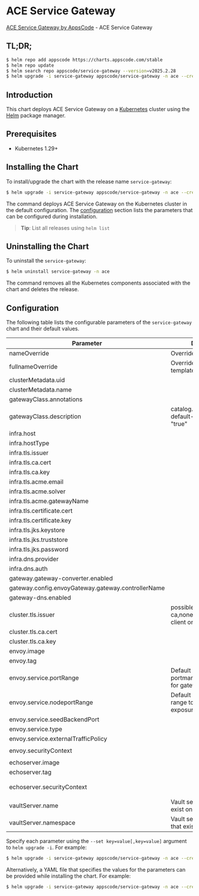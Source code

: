 # ACE Service Gateway

[ACE Service Gateway by AppsCode](https://github.com/appscode-cloud) - ACE Service Gateway

## TL;DR;

```bash
$ helm repo add appscode https://charts.appscode.com/stable
$ helm repo update
$ helm search repo appscode/service-gateway --version=v2025.2.28
$ helm upgrade -i service-gateway appscode/service-gateway -n ace --create-namespace --version=v2025.2.28
```

## Introduction

This chart deploys ACE Service Gateway on a [Kubernetes](http://kubernetes.io) cluster using the [Helm](https://helm.sh) package manager.

## Prerequisites

- Kubernetes 1.29+

## Installing the Chart

To install/upgrade the chart with the release name `service-gateway`:

```bash
$ helm upgrade -i service-gateway appscode/service-gateway -n ace --create-namespace --version=v2025.2.28
```

The command deploys ACE Service Gateway on the Kubernetes cluster in the default configuration. The [configuration](#configuration) section lists the parameters that can be configured during installation.

> **Tip**: List all releases using `helm list`

## Uninstalling the Chart

To uninstall the `service-gateway`:

```bash
$ helm uninstall service-gateway -n ace
```

The command removes all the Kubernetes components associated with the chart and deletes the release.

## Configuration

The following table lists the configurable parameters of the `service-gateway` chart and their default values.

|                     Parameter                      |                            Description                             |                                                                                                      Default                                                                                                      |
|----------------------------------------------------|--------------------------------------------------------------------|-------------------------------------------------------------------------------------------------------------------------------------------------------------------------------------------------------------------|
| nameOverride                                       | Overrides name template                                            | <code>""</code>                                                                                                                                                                                                   |
| fullnameOverride                                   | Overrides fullname template                                        | <code>""</code>                                                                                                                                                                                                   |
| clusterMetadata.uid                                |                                                                    | <code>tbd</code>                                                                                                                                                                                                  |
| clusterMetadata.name                               |                                                                    | <code>tbd</code>                                                                                                                                                                                                  |
| gatewayClass.annotations                           |                                                                    | <code>{}</code>                                                                                                                                                                                                   |
| gatewayClass.description                           | catalog.appscode.com/is-default-gatewayclass: "true"               | <code>""</code>                                                                                                                                                                                                   |
| infra.host                                         |                                                                    | <code>chart-example.local</code>                                                                                                                                                                                  |
| infra.hostType                                     |                                                                    | <code>domain</code>                                                                                                                                                                                               |
| infra.tls.issuer                                   |                                                                    | <code>"ca" # ca,letsencrypt,letsencrypt-staging,external</code>                                                                                                                                                   |
| infra.tls.ca.cert                                  |                                                                    | <code>""</code>                                                                                                                                                                                                   |
| infra.tls.ca.key                                   |                                                                    | <code>""</code>                                                                                                                                                                                                   |
| infra.tls.acme.email                               |                                                                    | <code>ops@appscode.com</code>                                                                                                                                                                                     |
| infra.tls.acme.solver                              |                                                                    | <code>Gateway</code>                                                                                                                                                                                              |
| infra.tls.acme.gatewayName                         |                                                                    | <code>backend</code>                                                                                                                                                                                              |
| infra.tls.certificate.cert                         |                                                                    | <code>""</code>                                                                                                                                                                                                   |
| infra.tls.certificate.key                          |                                                                    | <code>""</code>                                                                                                                                                                                                   |
| infra.tls.jks.keystore                             |                                                                    | <code></code>                                                                                                                                                                                                     |
| infra.tls.jks.truststore                           |                                                                    | <code></code>                                                                                                                                                                                                     |
| infra.tls.jks.password                             |                                                                    | <code>""</code>                                                                                                                                                                                                   |
| infra.dns.provider                                 |                                                                    | <code>"external" # external,cloudflare,route53,cloudDNS</code>                                                                                                                                                    |
| infra.dns.auth                                     |                                                                    | <code>{}</code>                                                                                                                                                                                                   |
| gateway.gateway-converter.enabled                  |                                                                    | <code>false</code>                                                                                                                                                                                                |
| gateway.config.envoyGateway.gateway.controllerName |                                                                    | <code>gateway.voyagermesh.com/ace</code>                                                                                                                                                                          |
| gateway-dns.enabled                                |                                                                    | <code>false</code>                                                                                                                                                                                                |
| cluster.tls.issuer                                 | possible values: ca,none,vault. none for client orgs, ca othereise | <code>"ca"</code>                                                                                                                                                                                                 |
| cluster.tls.ca.cert                                |                                                                    | <code>""</code>                                                                                                                                                                                                   |
| cluster.tls.ca.key                                 |                                                                    | <code>""</code>                                                                                                                                                                                                   |
| envoy.image                                        |                                                                    | <code>ghcr.io/voyagermesh/envoy</code>                                                                                                                                                                            |
| envoy.tag                                          |                                                                    | <code>"v1.31.2-ac"</code>                                                                                                                                                                                         |
| envoy.service.portRange                            | Default listener portmanager range to use for gateway exposure     | <code>"10000-12767"</code>                                                                                                                                                                                        |
| envoy.service.nodeportRange                        | Default node portmanager range to use for gateway exposure         | <code>"30000-32767"</code>                                                                                                                                                                                        |
| envoy.service.seedBackendPort                      |                                                                    | <code>8080</code>                                                                                                                                                                                                 |
| envoy.service.type                                 |                                                                    | <code>LoadBalancer # ClusterIP, LoadBalancer, NodePort</code>                                                                                                                                                     |
| envoy.service.externalTrafficPolicy                |                                                                    | <code>Cluster</code>                                                                                                                                                                                              |
| envoy.securityContext                              |                                                                    | <code>{"allowPrivilegeEscalation":false,"capabilities":{"drop":["ALL"]},"privileged":false,"runAsNonRoot":true,"runAsUser":65534,"seccompProfile":{"type":"RuntimeDefault"}}</code>                               |
| echoserver.image                                   |                                                                    | <code>ghcr.io/voyagermesh/echoserver</code>                                                                                                                                                                       |
| echoserver.tag                                     |                                                                    | <code>"v20221109"</code>                                                                                                                                                                                          |
| echoserver.securityContext                         |                                                                    | <code>{"allowPrivilegeEscalation":false,"capabilities":{"drop":["ALL"]},"privileged":false,"readOnlyRootFilesystem":true,"runAsNonRoot":true,"runAsUser":65534,"seccompProfile":{"type":"RuntimeDefault"}}</code> |
| vaultServer.name                                   | Vault server name that exist on cluster                            | <code>"vault"</code>                                                                                                                                                                                              |
| vaultServer.namespace                              | Vault server namespace that exist on cluster                       | <code>"ace"</code>                                                                                                                                                                                                |


Specify each parameter using the `--set key=value[,key=value]` argument to `helm upgrade -i`. For example:

```bash
$ helm upgrade -i service-gateway appscode/service-gateway -n ace --create-namespace --version=v2025.2.28 --set clusterMetadata.uid=tbd
```

Alternatively, a YAML file that specifies the values for the parameters can be provided while
installing the chart. For example:

```bash
$ helm upgrade -i service-gateway appscode/service-gateway -n ace --create-namespace --version=v2025.2.28 --values values.yaml
```
